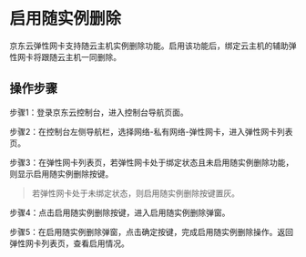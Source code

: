 # 启用随实例删除

京东云弹性网卡支持随云主机实例删除功能。启用该功能后，绑定云主机的辅助弹性网卡将跟随云主机一同删除。

## 操作步骤

步骤1：登录京东云控制台，进入控制台导航页面。

步骤2：在控制台左侧导航栏，选择网络-私有网络-弹性网卡，进入弹性网卡列表页。

步骤3：在弹性网卡列表页，若弹性网卡处于绑定状态且未启用随实例删除功能，则显示启用随实例删除按键。


> 若弹性网卡处于未绑定状态，则启用随实例删除按键置灰。

步骤4：点击启用随实例删除按键，进入启用随实例删除弹窗。

步骤5：在启用随实例删除弹窗，点击确定按键，完成启用随实例删除操作。返回弹性网卡列表页，查看启用情况。

